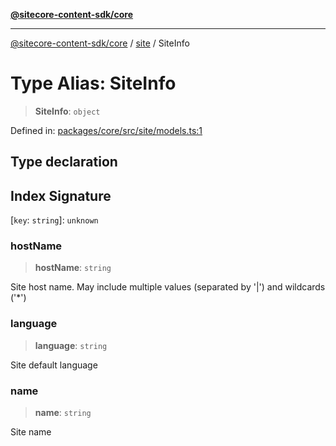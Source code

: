 [**@sitecore-content-sdk/core**](../../README.md)

***

[@sitecore-content-sdk/core](../../README.md) / [site](../README.md) / SiteInfo

# Type Alias: SiteInfo

> **SiteInfo**: `object`

Defined in: [packages/core/src/site/models.ts:1](https://github.com/Sitecore/xmc-jss-dev/blob/3977926a625263337e3b7cdaaa92a610ea43e8f1/packages/core/src/site/models.ts#L1)

## Type declaration

## Index Signature

\[`key`: `string`\]: `unknown`

### hostName

> **hostName**: `string`

Site host name. May include multiple values (separated by '|') and wildcards ('*')

### language

> **language**: `string`

Site default language

### name

> **name**: `string`

Site name
